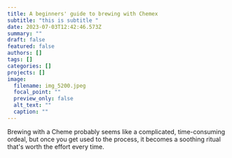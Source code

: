 ```yaml
---
title: A beginners' guide to brewing with Chemex
subtitle: "this is subtitle "
date: 2023-07-03T12:42:46.573Z
summary: ""
draft: false
featured: false
authors: []
tags: []
categories: []
projects: []
image:
  filename: img_5200.jpeg
  focal_point: ""
  preview_only: false
  alt_text: ""
  caption: ""
---
```

Brewing with a Cheme probably seems like a complicated, time-consuming ordeal, but once you get used to the process, it becomes a soothing ritual that's worth the effort every time.